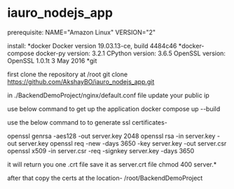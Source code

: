 # iauro_nodejs_app

prerequisite:
NAME="Amazon Linux"
VERSION="2"

install:
*docker Docker version 19.03.13-ce, build 4484c46
*docker-compose docker-py version: 3.2.1
                CPython version: 3.6.5
                OpenSSL version: OpenSSL 1.0.1t  3 May 2016
 *git

first clone the repository at /root
git clone https://github.com/AkshayBO/iauro_nodejs_app.git

in ./BackendDemoProject/nginx/default.conf file update your public ip

use below command to get up the application
docker compose up --build

use the below command to to generate ssl certificates-

openssl genrsa -aes128 -out server.key 2048
openssl rsa -in server.key -out server.key
openssl req -new -days 3650 -key server.key -out server.csr
openssl x509 -in server.csr -req -signkey server.key -days 3650

it will return you one .crt file save it as server.crt file
chmod 400 server.*

after that copy the certs at the location-
/root/BackendDemoProject
